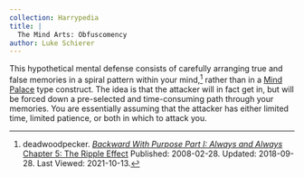 ```yaml
---
collection: Harrypedia
title: |
  The Mind Arts: Obfuscomency
author: Luke Schierer
---
```


This hypothetical mental defense consists of carefully arranging true and false
memories in a spiral pattern within your mind,[^211013-1] rather than in a
[Mind Palace](../mind_palace) type construct.  The idea is that the
attacker will
in fact get in, but will be forced down a pre-selected and time-consuming path
through your memories.  You are essentially assuming that the attacker has
either limited time, limited patience, or both in which to attack you.

[^211013-1]: deadwoodpecker.
    _[Backward With Purpose Part I: Always and
    Always](https://www.fanfiction.net/s/4101650)_
    [Chapter 5: The Ripple
    Effect](https://www.fanfiction.net/s/4101650/5/Backward-With-Purpose-Part-I-Always-and-Always)
    Published: 2008-02-28. Updated: 2018-09-28. Last Viewed: 2021-10-13.
